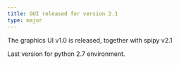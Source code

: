 ```yaml
---
title: GUI released for version 2.1
type: major
---
```


The graphics UI v1.0 is released, together with spipy v2.1

Last version for python 2.7 environment.